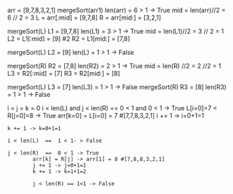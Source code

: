arr = [9,7,8,3,2,1]
mergeSort(arr1)
len(arr) = 6  > 1 -> True
    mid = len(arr)//2 = 6 // 2 = 3
    L = arr[:mid] = [9,7,8] 
    R = arr[mid:] = [3,2,1] 

mergeSort(L)
L1 = [9,7,8]
len(L1) = 3  > 1 -> True
    mid = len(L1)//2 = 3 // 2 = 1
    L2 = L1[:mid] = [9] #2
    R2 = L1[mid:] = [7,8]

mergeSort(L)
L2 = [9]
len(L) = 1  > 1 -> False

mergeSort(R)
R2 = [7,8]
len(R2) = 2 > 1 -> True
    mid = len(R) //2 = 2 //2  = 1
    L3 = R2[:mid] = [7]
    R3 = R2[mid:] = [8]

mergeSort(L)
    L3 = [7]
    len(L3) = 1  > 1 -> False
mergeSort(R)
    R3 = [8]
    len(R3) = 1  > 1 -> False

i = j = k = 0
i < len(L) and j < len(R) == 0 < 1 and 0 < 1 -> True
    L[i=0]=7 < R[j=0]=8 -> True
        arr[k=0] = L[i=0] = 7  #[7,7,8,3,2,1]
        i += 1 -> i=0+1=1

    k += 1 -> k=0+1=1

    i < len(L)  ==  1 < 1- > False

    j < len(R)  ==  0 < 1 -> True
            arr[k] = R[j] -> arr[1] = 8 #[7,8,8,3,2,1]
            j += 1 -> j=0+1=1
            k += 1 -> k=1+1=2
            
            j < len(R) == 1<1 -> False




